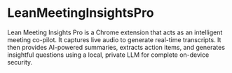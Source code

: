 # LeanMeetingInsightsPro
Lean Meeting Insights Pro is a Chrome extension that acts as an intelligent meeting co-pilot. It captures live audio to generate real-time transcripts. It then provides AI-powered summaries, extracts action items, and generates insightful questions using a local, private LLM for complete on-device security.
